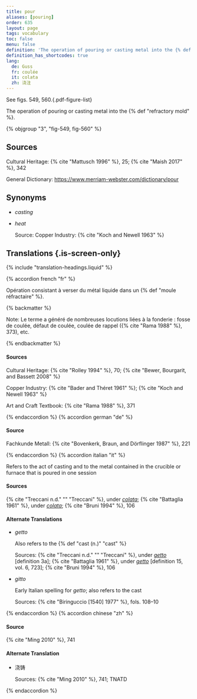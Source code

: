 ```yaml
---
title: pour
aliases: [pouring]
order: 635
layout: page
tags: vocabulary
toc: false
menu: false
definition: 'The operation of pouring or casting metal into the {% def "refractory mold" %}.'
definition_has_shortcodes: true
lang:
  de: Guss
  fr: coulée
  it: colata
  zh: 浇注
---
```


See figs. 549, 560.{.pdf-figure-list}

The operation of pouring or casting metal into the {% def "refractory mold" %}.

{% objgroup "3", "fig-549, fig-560" %}

## Sources

Cultural Heritage: {% cite "Mattusch 1996" %}, 25; {% cite "Maish 2017" %}, 342

General Dictionary: <https://www.merriam-webster.com/dictionary/pour>

## Synonyms

- *casting*

- *heat*

    Source: Copper Industry: {% cite "Koch and Newell 1963" %}

## Translations {.is-screen-only}

<div class="accordion">
{% include "translation-headings.liquid" %}

{% accordion french "fr" %}

Opération consistant à verser du métal liquide dans un {% def "moule réfractaire" %}.

{% backmatter %}

Note: Le terme a généré de nombreuses locutions liées à la fonderie : fosse de coulée, défaut de coulée, coulée de rappel ({% cite "Rama 1988" %}, 373), etc.

{% endbackmatter %}

#### Sources

Cultural Heritage: {% cite "Rolley 1994" %}, 70; {% cite "Bewer, Bourgarit, and Bassett 2008" %}

Copper Industry: {% cite "Bader and Théret 1961" %}; {% cite "Koch and Newell 1963" %}

Art and Craft Textbook: {% cite "Rama 1988" %}, 371

{% endaccordion %}
{% accordion german "de" %}

#### Source

Fachkunde Metall: {% cite "Bovenkerk, Braun, and Dörflinger 1987" %}, 221

{% endaccordion %}
{% accordion italian "it" %}

Refers to the act of casting and to the metal contained in the crucible or furnace that is poured in one session

#### Sources

{% cite "Treccani n.d." "" "Treccani" %}, under [*colata*](https://www.treccani.it/enciclopedia/colata/); {% cite "Battaglia 1961" %}, under [*colata*](http://www.gdli.it/pdf_viewer/Scripts/pdf.js/web/viewer.asp?file=/PDF/GDLI03/GDLI_03_ocr_279.pdf&parola=Colata); {% cite "Bruni 1994" %}, 106

#### Alternate Translations

- *getto*

    Also refers to the {% def "cast (n.)" "cast" %}

    Sources: {% cite "Treccani n.d." "" "Treccani" %}, under [*getto*](http://www.treccani.it/vocabolario/getto/) [definition 3a]; {% cite "Battaglia 1961" %}, under [*getto*](https://www.gdli.it/sala-lettura/vol/6?seq=731) [definition 15, vol. 6, 723]; {% cite "Bruni 1994" %}, 106

- *gitto*

    Early Italian spelling for *getto*; also refers to the cast

    Sources: {% cite "Biringuccio [1540] 1977" %}, fols. 108–10

{% endaccordion %}
{% accordion chinese "zh" %}

#### Source

{% cite "Ming 2010" %}, 741

#### Alternate Translation

- <span lang="zh">浇铸</span>

    Sources: {% cite "Ming 2010" %}, 741; TNATD

{% endaccordion %}

</div>
